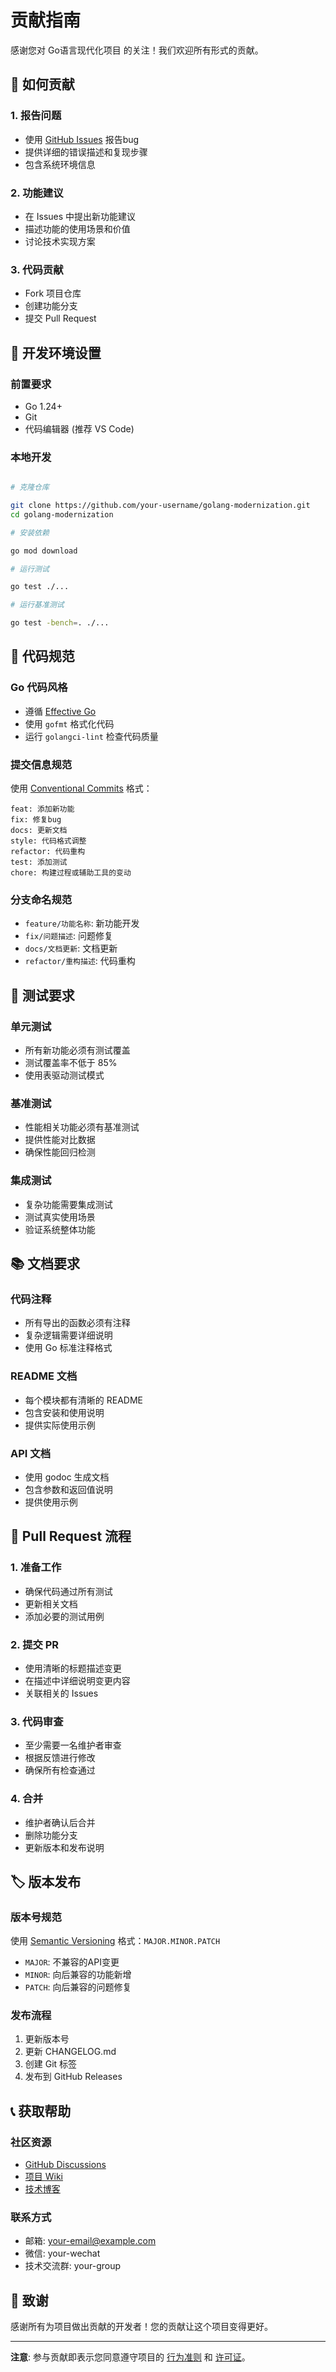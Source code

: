# 贡献指南

感谢您对 Go语言现代化项目 的关注！我们欢迎所有形式的贡献。

## 🤝 如何贡献

### 1. 报告问题

- 使用 [GitHub Issues](https://github.com/your-repo/issues) 报告bug
- 提供详细的错误描述和复现步骤
- 包含系统环境信息

### 2. 功能建议

- 在 Issues 中提出新功能建议
- 描述功能的使用场景和价值
- 讨论技术实现方案

### 3. 代码贡献

- Fork 项目仓库
- 创建功能分支
- 提交 Pull Request

## 🚀 开发环境设置

### 前置要求

- Go 1.24+
- Git
- 代码编辑器 (推荐 VS Code)

### 本地开发

```bash

# 克隆仓库

git clone https://github.com/your-username/golang-modernization.git
cd golang-modernization

# 安装依赖

go mod download

# 运行测试

go test ./...

# 运行基准测试

go test -bench=. ./...

```

## 📝 代码规范

### Go 代码风格

- 遵循 [Effective Go](https://golang.org/doc/effective_go.html)
- 使用 `gofmt` 格式化代码
- 运行 `golangci-lint` 检查代码质量

### 提交信息规范

使用 [Conventional Commits](https://www.conventionalcommits.org/) 格式：

```text
feat: 添加新功能
fix: 修复bug
docs: 更新文档
style: 代码格式调整
refactor: 代码重构
test: 添加测试
chore: 构建过程或辅助工具的变动

```

### 分支命名规范

- `feature/功能名称`: 新功能开发
- `fix/问题描述`: 问题修复
- `docs/文档更新`: 文档更新
- `refactor/重构描述`: 代码重构

## 🧪 测试要求

### 单元测试

- 所有新功能必须有测试覆盖
- 测试覆盖率不低于 85%
- 使用表驱动测试模式

### 基准测试

- 性能相关功能必须有基准测试
- 提供性能对比数据
- 确保性能回归检测

### 集成测试

- 复杂功能需要集成测试
- 测试真实使用场景
- 验证系统整体功能

## 📚 文档要求

### 代码注释

- 所有导出的函数必须有注释
- 复杂逻辑需要详细说明
- 使用 Go 标准注释格式

### README 文档

- 每个模块都有清晰的 README
- 包含安装和使用说明
- 提供实际使用示例

### API 文档

- 使用 godoc 生成文档
- 包含参数和返回值说明
- 提供使用示例

## 🔄 Pull Request 流程

### 1. 准备工作

- 确保代码通过所有测试
- 更新相关文档
- 添加必要的测试用例

### 2. 提交 PR

- 使用清晰的标题描述变更
- 在描述中详细说明变更内容
- 关联相关的 Issues

### 3. 代码审查

- 至少需要一名维护者审查
- 根据反馈进行修改
- 确保所有检查通过

### 4. 合并

- 维护者确认后合并
- 删除功能分支
- 更新版本和发布说明

## 🏷️ 版本发布

### 版本号规范

使用 [Semantic Versioning](https://semver.org/) 格式：`MAJOR.MINOR.PATCH`

- `MAJOR`: 不兼容的API变更
- `MINOR`: 向后兼容的功能新增
- `PATCH`: 向后兼容的问题修复

### 发布流程

1. 更新版本号
2. 更新 CHANGELOG.md
3. 创建 Git 标签
4. 发布到 GitHub Releases

## 📞 获取帮助

### 社区资源

- [GitHub Discussions](https://github.com/your-repo/discussions)
- [项目 Wiki](https://github.com/your-repo/wiki)
- [技术博客](https://your-blog.com)

### 联系方式

- 邮箱: <your-email@example.com>
- 微信: your-wechat
- 技术交流群: your-group

## 🙏 致谢

感谢所有为项目做出贡献的开发者！您的贡献让这个项目变得更好。

---

**注意**: 参与贡献即表示您同意遵守项目的 [行为准则](CODE_OF_CONDUCT.md) 和 [许可证](LICENSE)。
